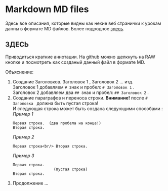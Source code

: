 # Markdown MD files

Здесь все описания, которые видны как некие веб странички к урокам данны в формате MD файлов. Более подродное [здесь](https://guides.github.com/features/mastering-markdown/).

## ЗДЕСЬ

Приводиться краткие аннотации. На github можно щелкнуть на RAW кнопке и посмотреть как созданый данный файл в формате MD.

Объяснение: 
1. Создание Заголовков. Заголовок 1 , Заголовок 2 ... итд.  
   Заголовок 1 добавляем `# `знак и пробел: `# Заголовок 1` .  
   Заголовок 2 добавляем два `## `знак и пробел: `## Заголовок 2` . 
2. Создание параграфов и переноса строки. **Внимание!** после `# Заголовка ` должна быть пустая строка!  
   И следующая строка может быть создана следующими способами :  
   _Пример 1_  
   ```
   Первая строка.  (два пробела на конце!)
   Вторая строка.
   ```
    _Пример 2_  
   ```
   Первая строка<br/> Вторая строка.
   ```
    _Пример 3_  
   ```
   Первая строка. 
                     (пустая строка)
   Вторая строка.
   ```
3. Продолжение ...